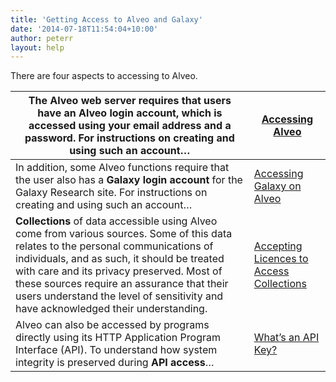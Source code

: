 ```yaml
---
title: 'Getting Access to Alveo and Galaxy'
date: '2014-07-18T11:54:04+10:00'
author: peterr
layout: help
---
```


There are four aspects to accessing to Alveo.

| The Alveo web server requires that users have an **Alveo login account**, which is accessed using your email address and a password. For instructions on creating and using such an account… | [Accessing Alveo](/alveo-help/getting-access-to-alveo-and-galaxy/accessing-alveo) |
|---|---|
| In addition, some Alveo functions require that the user also has a **Galaxy login account** for the Galaxy Research site. For instructions on creating and using such an account… | [Accessing Galaxy on Alveo](/alveo-help/getting-access-to-alveo-and-galaxy/accessing-galaxy-on-alveo "Accessing the Galaxy Web Service") |
| **Collections** of data accessible using Alveo come from various sources. Some of this data relates to the personal communications of individuals, and as such, it should be treated with care and its privacy preserved. Most of these sources require an assurance that their users understand the level of sensitivity and have acknowledged their understanding. | [Accepting Licences to Access Collections](/alveo-help/getting-access-to-alveo-and-galaxy/accepting-licences-to-access-collections "Accepting Licences to Access Collections") |
| Alveo can also be accessed by programs directly using its HTTP Application Program Interface (API). To understand how system integrity is preserved during **API access**… | [What’s an API Key?](/alveo-help/getting-access-to-alveo-and-galaxy/whats-an-api-key "What’s an API Key?") |